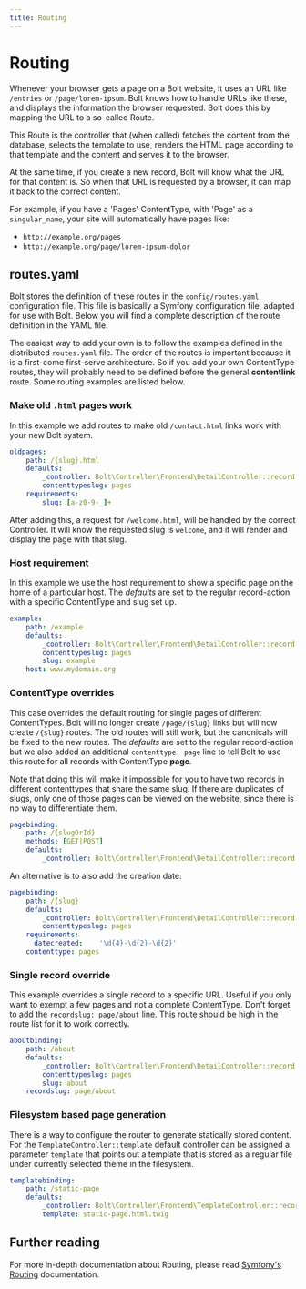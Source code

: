 ```yaml
---
title: Routing
---
```

Routing
=======

Whenever your browser gets a page on a Bolt website, it uses an URL like
`/entries` or `/page/lorem-ipsum`. Bolt knows how to handle URLs like these, and
displays the information the browser requested. Bolt does this by mapping the
URL to a so-called Route.

This Route is the controller that (when called) fetches the content from the
database, selects the template to use, renders the HTML page according to that
template and the content and serves it to the browser.

At the same time, if you create a new record, Bolt will know what the URL for
that content is. So when that URL is requested by a browser, it can map it back
to the correct content.

For example, if you have a 'Pages' ContentType, with 'Page' as a
`singular_name`, your site will automatically have pages like:

- `http://example.org/pages`
- `http://example.org/page/lorem-ipsum-dolor`

## routes.yaml

Bolt stores the definition of these routes in the `config/routes.yaml`
configuration file. This file is basically a Symfony configuration file,
adapted for use with Bolt. Below you will find a complete description of the
route definition in the YAML file.

The easiest way to add your own is to follow the examples defined in the
distributed `routes.yaml` file. The order of the routes is important
because it is a first-come first-serve architecture. So if you add your own
ContentType routes, they will probably need to be defined before the general
**contentlink** route. Some routing examples are listed below.

### Make old `.html` pages work

In this example we add routes to make old `/contact.html` links work with your
new Bolt system.

```yaml
oldpages:
    path: /{slug}.html
    defaults:
        _controller: Bolt\Controller\Frontend\DetailController::record
        contenttypeslug: pages
    requirements:
        slug: [a-z0-9-_]+
```

After adding this, a request for `/welcome.html`, will be handled by the
correct Controller. It will know the requested slug is `welcome`, and it will
render and display the page with that slug.

### Host requirement

In this example we use the host requirement to show a specific page on the home
of a particular host. The _defaults_ are set to the regular record-action with a
specific ContentType and slug set up.

```yaml
example:
    path: /example
    defaults:
        _controller: Bolt\Controller\Frontend\DetailController::record
        contenttypeslug: pages
        slug: example
    host: www.mydomain.org
```

### ContentType overrides

This case overrides the default routing for single pages of different ContentTypes. Bolt will no
longer create `/page/{slug}` links but will now create `/{slug}` routes. The old
routes will still work, but the canonicals will be fixed to the new routes. The
_defaults_ are set to the regular record-action but we also added an additional
`contenttype: page` line to tell Bolt to use this route for all records with
ContentType **page**.

Note that doing this will make it impossible for you to have two records in
different contenttypes that share the same slug. If there are duplicates of
slugs, only one of those pages can be viewed on the website, since there is no
way to differentiate them.

```yaml
pagebinding:
    path: /{slugOrId}
    methods: [GET|POST]
    defaults:
        _controller: Bolt\Controller\Frontend\DetailController::record
```

An alternative is to also add the creation date:

```yaml
pagebinding:
    path: /{slug}
    defaults:
        _controller: Bolt\Controller\Frontend\DetailController::record
        contenttypeslug: pages
    requirements:
      datecreated:    '\d{4}-\d{2}-\d{2}'
    contenttype: pages
```

### Single record override

This example overrides a single record to a specific URL. Useful if you only
want to exempt a few pages and not a complete ContentType. Don't forget to add
the `recordslug: page/about` line. This route should be high in the route list
for it to work correctly.

```yaml
aboutbinding:
    path: /about
    defaults:
        _controller: Bolt\Controller\Frontend\DetailController::record
        contenttypeslug: pages
        slug: about
    recordslug: page/about
```

### Filesystem based page generation

There is a way to configure the router to generate statically stored content.
For the `TemplateController::template` default controller can be assigned
a parameter `template` that points out a template that is stored as a
regular file under currently selected theme in the filesystem.

```yaml
templatebinding:
    path: /static-page
    defaults:
        _controller: Bolt\Controller\Frontend\TemplateController::record:template
        template: static-page.html.twig
```

## Further reading

For more in-depth documentation about Routing, please read [Symfony's
Routing][sf-docs] documentation.

[sf-docs]: https://symfony.com/doc/current/routing.html
